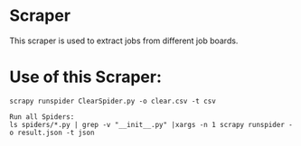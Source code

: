 # Scraper
 This scraper is used to extract jobs from different job boards.

# Use of this Scraper:
```
scrapy runspider ClearSpider.py -o clear.csv -t csv

Run all Spiders:
ls spiders/*.py | grep -v "__init__.py" |xargs -n 1 scrapy runspider -o result.json -t json
```
